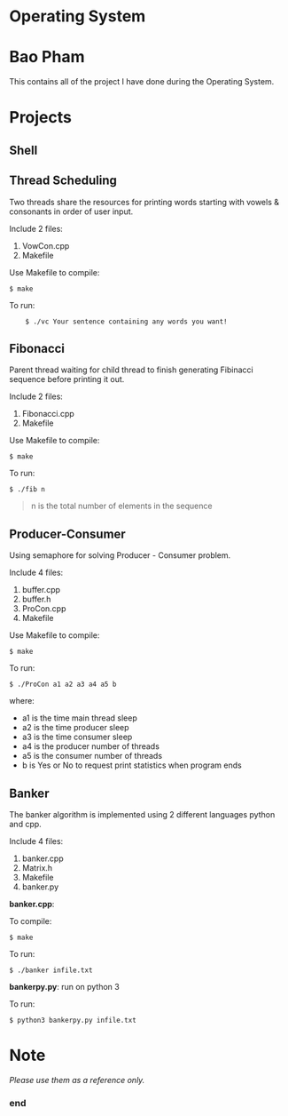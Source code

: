# Operating System
# Bao Pham
This contains all of the project I have done during the Operating System.
# Projects
## Shell
## Thread Scheduling
Two threads share the resources for printing words starting with vowels & consonants in order of user input.

Include 2 files:
1. VowCon.cpp
2. Makefile

Use Makefile to compile:
```terminal
$ make
```

To run:
```terminal
    $ ./vc Your sentence containing any words you want!
```
## Fibonacci
Parent thread waiting for child thread to finish generating Fibinacci sequence before printing it out.

Include 2 files:
1. Fibonacci.cpp
2. Makefile

Use Makefile to compile:
```terminal
$ make
```

To run:
```terminal
$ ./fib n
```
> n is the total number of elements in the sequence

## Producer-Consumer
Using semaphore for solving Producer - Consumer problem.

Include 4 files:
1. buffer.cpp
2. buffer.h
3. ProCon.cpp
4. Makefile

Use Makefile to compile:
```terminal
$ make
```

To run:
```terminal
$ ./ProCon a1 a2 a3 a4 a5 b
```
where:
* a1 is the time main thread sleep
* a2 is the time producer sleep
* a3 is the time consumer sleep
* a4 is the producer number of threads
* a5 is the consumer number of threads
* b is Yes or No to request print statistics when program ends

## Banker
The banker algorithm is implemented using 2 different languages python and cpp. 

Include 4 files:
1. banker.cpp
2. Matrix.h
3. Makefile
4. banker.py

**banker.cpp**:

To compile: 
```terminal
$ make
```

To run: 
```terminal
$ ./banker infile.txt
```

**bankerpy.py**: run on python 3

To run: 
```terminal
$ python3 bankerpy.py infile.txt
```

# Note
*Please use them as a reference only.*
### end
